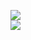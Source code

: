 [![](https://img.shields.io/badge/Made%20With-Github%20Spray-lightgrey.svg?style=for-the-badge&logo=github)](https://github.com/Annihil/github-spray#15313)  
[![](https://i.imgur.com/2DrTn0Z.gif)](https://github.com/Annihil/github-spray)